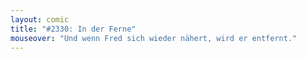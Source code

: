```yaml
---
layout: comic
title: "#2330: In der Ferne"
mouseover: "Und wenn Fred sich wieder nähert, wird er entfernt."
---
```

